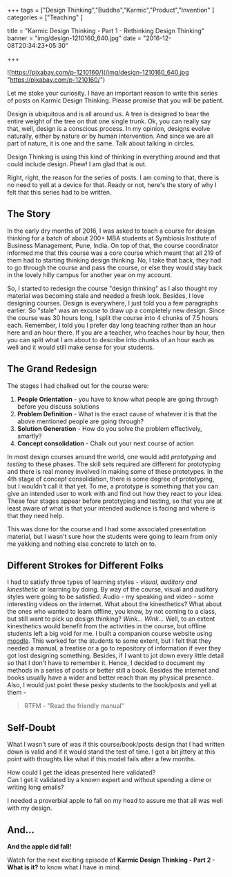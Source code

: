 +++
tags = ["Design Thinking","Buddha","Karmic","Product","Invention"
]
categories = ["Teaching"
]

title = "Karmic Design Thinking - Part 1 - Rethinking Design Thinking"
banner = "img/design-1210160_640.jpg"
date = "2016-12-08T20:34:23+05:30"

+++

![https://pixabay.com/p-1210160/](/img/design-1210160_640.jpg "https://pixabay.com/p-1210160/")  

Let me stoke your curiosity. I have an important reason to write this series of posts on Karmic Design Thinking. Please promise that you will be patient.

Design is ubiquitous and is all around us. A tree is designed to bear the entire weight of the tree on that one single trunk. Ok, you can really say
that, well, design is a conscious process. In my opinion, designs evolve naturally, either by nature or by human intervention. And since we are all
part of nature, it is one and the same. Talk about talking in circles. 

Design Thinking is using this kind of thinking in everything around and that could include design. Phew! I am glad that is out.

Right, right, the reason for the series of posts. I am coming to that, there is no need to yell at a device for that. Ready or not, here's the story of why I felt that this series had to be written.

## The Story

In the early dry months of 2016, I was asked to teach a course for design thinking for a batch of about 200+ MBA students at Symbiosis Institute of Business Management, Pune, India. On top of that, the course coordinator informed me that this course was a core course which meant that all 219 of them had to starting thinking design thinking. No, I take that back, they had to go through the course and pass the course, or else they would stay back in the lovely hilly campus for another year on my account.

So, I started to redesign the course "design thinking" as I also thought my material was becoming stale and needed a fresh look. Besides, I love designing courses. Design is everywhere, I just told you a few paragraphs earlier. So "stale" was an excuse to draw up a completely new design. Since the course was 30 hours long, I split the course into 4 chunks of 7.5 hours each. Remember, I told you I prefer day long teaching rather than an hour here and an hour there. If you are a teacher, who teaches hour by hour, then you can split what I am about to describe into chunks of an hour each as well and it would still make sense for your students.

## The Grand Redesign

The stages I had chalked out for the course were:

1.  **People Orientation** - you have to know what people are going through before you discuss solutions
2.  **Problem Definition** - What is the exact cause of whatever it is that the above mentioned people are going through?
3.  **Solution Generation** - How do you solve the problem effectively, smartly?
4.  **Concept consolidation** - Chalk out your next course of action

In most design courses around the world, one would add *prototyping* and *testing* to these phases. The skill sets required are different for prototyping and there is real money involved in making some of these prototypes. In the 4th stage of concept consolidation, there is some degree of prototyping, but I wouldn't call it that yet. To me, a prototype is something that you can give an intended user to work with and find out how they react to your idea. These four stages appear before prototyping and testing, so that you are at least aware of what is that your intended audience is facing and where is that they need help. 

This was done for the course and I had some associated presentation material, but I wasn't sure how the students were going to learn from only me yakking and nothing else concrete to latch on to. 

## Different Strokes for Different Folks

I had to satisfy three types of learning styles - *visual, auditory and kinesthetic* or learning by doing. By way of the course, visual and auditory
styles were going to be satisfied. Audio - my speaking and video - some interesting videos on the internet. What about the kinesthetics? What about the ones who
wanted to learn offline, you know, by not coming to a class, but still want to pick up design thinking? *Wink... Wink...* Well, to an extent
kinesthetics would benefit from the activities in the course, but offline students left a big void for me. I built a companion course website using
[moodle](http://moodle.org). This worked for the students to some extent, but I felt that they needed a manual, a treatise or a go to repository of information if ever
they got lost designing something. Besides, if I want to jot down every little detail so that I don't have to remember it. Hence, I decided to
document my methods in a series of posts or better still a book. Besides the internet and books usually have a wider and better reach than my physical
presence. Also, I would just point these pesky students to the book/posts and yell at them - 

> RTFM - "Read the friendly manual"

## Self-Doubt

What I wasn't sure of was if this course/book/posts design that I had written down is valid and if it would stand the test of time. I got a bit jittery at
this point with thoughts like what if this model fails after a few months. 

How could I get the ideas presented here validated?  
Can I get it validated by a known expert and without spending a dime or writing long emails?  

I needed a proverbial apple to fall on my head to assure me that all was well with my design.

## And...

<div class="alert alert-info">
<strong>And the apple did fall!</strong>
</div>

Watch for the next exciting episode of **Karmic Design Thinking - Part 2 - What is it?** to know what I have in mind.

